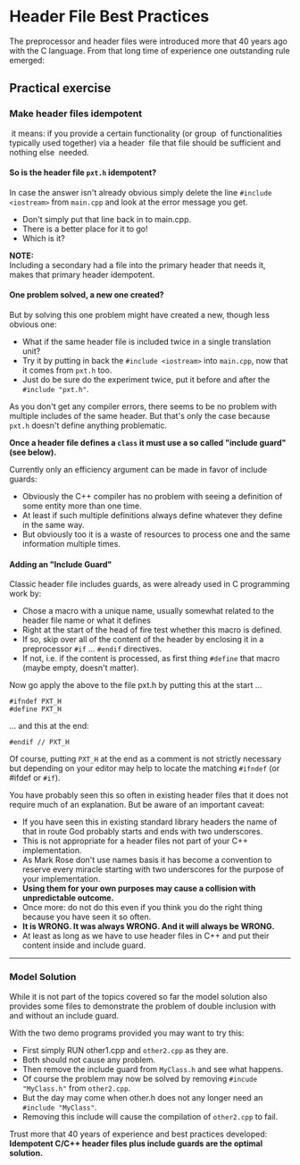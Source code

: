 # Header File Best Practices

The preprocessor and header files were introduced more that
40 years ago with the C language. From that long time of
experience one outstanding rule emerged:

## Practical exercise

### Make header files idempotent

 it means: if you provide a certain functionality (or group
 of functionalities typically used together) via a header
 file that file should be sufficient and nothing else
 needed.

#### So is the header file `pxt.h` idempotent?

In case the answer isn't already obvious simply delete the
line `#include <iostream>` from `main.cpp` and look at the
error message you get.

-   Don't simply put that line back in to main.cpp.
-   There is a better place for it to go!
-   Which is it?

**NOTE:**\
Including a secondary had a file into the primary header
that needs it, makes that primary header idempotent.

#### One problem solved, a new one created?

But by solving this one problem might have created a new,
though less obvious one:

-   What if the same header file is included twice in a
    single translation unit?
-   Try it by putting in back the `#include <iostream>` into
    `main.cpp`, now that it comes from `pxt.h` too.
-   Just do be sure do the experiment twice, put it before
    and after the `#include "pxt.h"`.

As you don't get any compiler errors, there seems to be no
problem with multiple includes of the same header. But
that's only the case because `pxt.h` doesn't define anything
problematic.

**Once a header file defines a `class` it must use a
so called "include guard" (see below).**

Currently only an efficiency argument can be made in favor
of include guards:

-   Obviously the C++ compiler has no problem with seeing a
    definition of some entity more than one time.
-   At least if such multiple definitions always define
    whatever they define in the same way.
-   But obviously too it is a waste of resources to process
    one and the same information multiple times.

#### Adding an "Include Guard"

Classic header file includes guards, as were already used in
C programming work by:

-   Chose a macro with a unique name, usually somewhat
    related to the header file name or what it defines
-   Right at the start of the head of fire test whether this
    macro is defined.
-   If so, skip over all of the content of the header by
    enclosing it in a preprocessor `#if` ... `#endif`
    directives.
-   If not, i.e. if the content is processed, as first thing
    `#define` that macro (maybe empty, doesn't matter).

Now go apply the above to the file pxt.h by putting this at
the start ...

```
#ifndef PXT_H
#define PXT_H
```

... and this at the end:

```
#endif // PXT_H
```

Of course, putting `PXT_H` at the end as a comment is not
strictly necessary but depending on your editor may help to
locate the matching `#ifndef` (or #ifdef or `#if`).

You have probably seen this so often in existing header
files that it does not require much of an explanation. But
be aware of an important caveat:

-   If you have seen this in existing standard library
    headers the name of that in route God probably starts
    and ends with two underscores.
-   This is not appropriate for a header files not part of
    your C++ implementation.
-   As Mark Rose don't use names basis it has become a
    convention to reserve every miracle starting with two
    underscores for the purpose of your implementation.
-   **Using them for your own purposes may cause a collision
    with unpredictable outcome.**
-   Once more: do not do this even if you think you do the
    right thing because you have seen it so often.
-   **It is WRONG. It was always WRONG. And it will always
    be WRONG.**
-   At least as long as we have to use header files in C++
    and put their content inside and include guard.

* * * * *

### Model Solution

While it is not part of the topics covered so far the model solution also provides some files to demonstrate the problem of double inclusion with and without an include guard.

With the two demo programs provided you may want to try this:

-   First simply RUN other1.cpp and `other2.cpp` as they are.
-   Both should not cause any problem.
-   Then remove the include guard from `MyClass.h` and see what happens.
-   Of course the problem may now be solved by removing `#incude "MyClass.h"` from `other2.cpp`.
-   But the day may come when other.h does not any longer need an `#include "MyClass"`.
-   Removing this include will cause the compilation of `other2.cpp` to fail.

Trust more that 40 years of experience and best practices developed:\
**Idempotent C/C++ header files plus include guards are the optimal solution.**